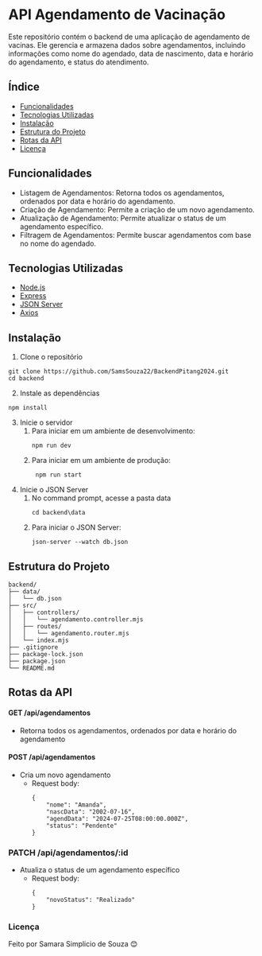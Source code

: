 # API Agendamento de Vacinação
Este repositório contém o backend de uma aplicação de agendamento de vacinas. Ele gerencia e armazena dados sobre agendamentos, incluindo informações como nome do agendado, data de nascimento, data e horário do agendamento, e status do atendimento.

## Índice
* [Funcionalidades](https://github.com/SamsSouza22/BackendPitang2024#Funcionalidades)
* [Tecnologias Utilizadas](https://github.com/SamsSouza22/BackendPitang2024#tecnologias-utilizadas)
* [Instalação](https://github.com/SamsSouza22/BackendPitang2024#instalacao)
* [Estrutura do Projeto](https://github.com/SamsSouza22/BackendPitang2024#estrutura-do-projeto)
* [Rotas da API](https://github.com/SamsSouza22/BackendPitang2024#rotas-da-api)
* [Licença](https://github.com/SamsSouza22/BackendPitang2024#licenca)

## Funcionalidades
* Listagem de Agendamentos: Retorna todos os agendamentos, ordenados por data e horário do agendamento.
* Criação de Agendamento: Permite a criação de um novo agendamento.
* Atualização de Agendamento: Permite atualizar o status de um agendamento específico.
* Filtragem de Agendamentos: Permite buscar agendamentos com base no nome do agendado.

## Tecnologias Utilizadas

* [Node.js](https://nodejs.org/en)
* [Express](https://expressjs.com/pt-br/)
* [JSON Server](https://www.npmjs.com/package/json-server)
* [Axios](https://axios-http.com/ptbr/docs/intro)

## Instalação

1. Clone o repositório
```
git clone https://github.com/SamsSouza22/BackendPitang2024.git
cd backend
```
2. Instale as dependências
```
npm install
```
3. Inicie o servidor
    1. Para iniciar em um ambiente de desenvolvimento:
        ```
        npm run dev
        ```
    2. Para iniciar em um ambiente de produção:
       ```
        npm run start
       ```
4. Inicie o JSON Server
    1. No command prompt, acesse a pasta data
       ```
       cd backend\data
       ```
    2. Para iniciar o JSON Server:
       ```
       json-server --watch db.json
       ```
## Estrutura do Projeto
```
backend/
├── data/
│   └── db.json
├── src/
│   ├── controllers/
│   │   └── agendamento.controller.mjs
│   ├── routes/
│   │   └── agendamento.router.mjs
│   └── index.mjs
├── .gitignore
├── package-lock.json
├── package.json
└── README.md

```

## Rotas da API

#### GET /api/agendamentos
* Retorna todos os agendamentos, ordenados por data e horário do agendamento

#### POST /api/agendamentos
* Cria um novo agendamento
  * Request body:
    ```
    {
        "nome": "Amanda",
        "nascData": "2002-07-16",
        "agendData": "2024-07-25T08:00:00.000Z",
        "status": "Pendente"
    }
    ```

### PATCH /api/agendamentos/:id
* Atualiza o status de um agendamento específico
  * Request body:
    ```
    {
        "novoStatus": "Realizado"
    }
    ```

### Licença
Feito por Samara Simplicio de Souza 😊